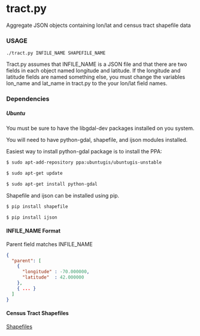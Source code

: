 # tract.py

Aggregate JSON objects containing lon/lat and census tract shapefile data

### USAGE
```
./tract.py INFILE_NAME SHAPEFILE_NAME
```
Tract.py assumes that INFILE_NAME is a JSON file and that there are two fields in each object named longitude and latitude. If the longitude and latitude fields are named something else, you must change the variables lon_name and lat_name in tract.py to the your lon/lat field names. 

### Dependencies

##### Ubuntu
You must be sure to have the libgdal-dev packages installed on you system.

You will need to have python-gdal, shapefile, and ijson modules installed.

Easiest way to install python-gdal package is to install the PPA:
``` bash
$ sudo apt-add-repository ppa:ubuntugis/ubuntugis-unstable

$ sudo apt-get update

$ sudo apt-get install python-gdal
```
Shapefile and ijson can be installed using pip.
``` bash
$ pip install shapefile

$ pip install ijson
```

#### INFILE_NAME Format
Parent field matches INFILE_NAME
```json
{
  "parent": [
    {
      "longitude" : -70.000000,
      "latitude"  : 42.000000
    },
    { ... }
  ]
}
```

#### Census Tract Shapefiles
[Shapefiles](https://www.census.gov/cgi-bin/geo/shapefiles2010/main)


